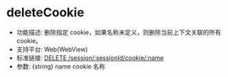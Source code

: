 # deleteCookie

* 功能描述: 删除指定 cookie，如果名称未定义，则删除当前上下文关联的所有 cookie。
* 支持平台: Web(WebView)
* 标准链接: [DELETE /session/:sessionId/cookie/:name](https://w3c.github.io/webdriver/#delete-cookie)
* 参数: {string} name cookie 名称